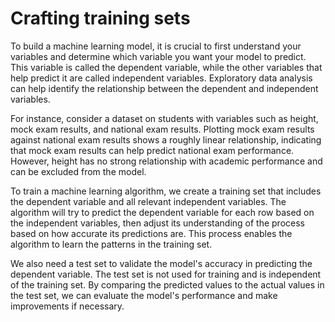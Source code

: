 # Crafting training sets

To build a machine learning model, it is crucial to first understand your variables and determine which variable you want your model to predict. This variable is called the dependent variable, while the other variables that help predict it are called independent variables. Exploratory data analysis can help identify the relationship between the dependent and independent variables.

For instance, consider a dataset on students with variables such as height, mock exam results, and national exam results. Plotting mock exam results against national exam results shows a roughly linear relationship, indicating that mock exam results can help predict national exam performance. However, height has no strong relationship with academic performance and can be excluded from the model.

To train a machine learning algorithm, we create a training set that includes the dependent variable and all relevant independent variables. The algorithm will try to predict the dependent variable for each row based on the independent variables, then adjust its understanding of the process based on how accurate its predictions are. This process enables the algorithm to learn the patterns in the training set.

We also need a test set to validate the model's accuracy in predicting the dependent variable. The test set is not used for training and is independent of the training set. By comparing the predicted values to the actual values in the test set, we can evaluate the model's performance and make improvements if necessary.
